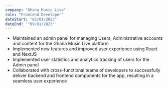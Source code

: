 ```yaml
---
company: "Ghana Music Live"
role: "Frontend Developer"
dateStart: "03/01/2023"
dateEnd: '"09/01/2023"'
---
```


- Maintained an admin panel for managing Users, Administrative accounts and content for the Ghana Music Live platform
- Implemented new features and improved user experience using React and NextJS
- Implemented user statistics and analytics tracking of users for the Admin panel
- Collaborated with cross-functional teams of developers to successfully deliver backend and frontend components for the app, resulting in a seamless user experience
